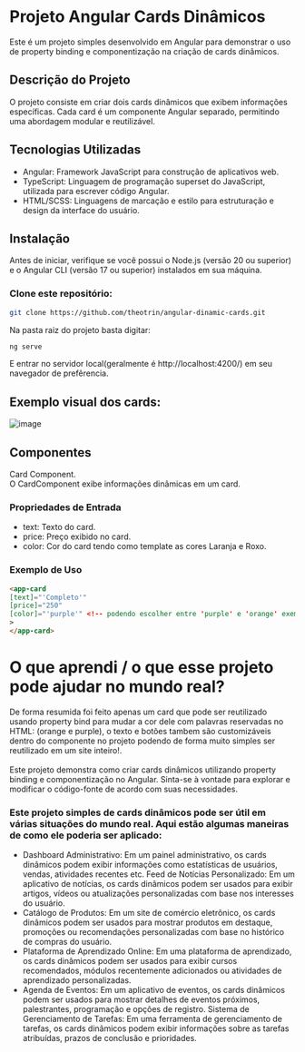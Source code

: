 # Projeto Angular Cards Dinâmicos
Este é um projeto simples desenvolvido em Angular para demonstrar o uso de property binding e componentização na criação de cards dinâmicos.

## Descrição do Projeto
O projeto consiste em criar dois cards dinâmicos que exibem informações específicas. Cada card é um componente Angular separado, permitindo uma abordagem modular e reutilizável.

## Tecnologias Utilizadas
- Angular: Framework JavaScript para construção de aplicativos web.
- TypeScript: Linguagem de programação superset do JavaScript, utilizada para escrever código Angular.
- HTML/SCSS: Linguagens de marcação e estilo para estruturação e design da interface do usuário.

## Instalação
Antes de iniciar, verifique se você possui o Node.js (versão 20 ou superior) e o Angular CLI (versão 17 ou superior) instalados em sua máquina.

### Clone este repositório:
```bash
git clone https://github.com/theotrin/angular-dinamic-cards.git
```
Na pasta raiz do projeto basta digitar:
```bash
ng serve
```
E entrar no servidor local(geralmente é http://localhost:4200/) em seu navegador de prefêrencia.

## Exemplo visual dos cards: 
![image](https://github.com/theotrin/angular-dinamic-cards/assets/102327842/d58fd823-df67-448c-a18e-fce26d627e56)

## Componentes
Card Component.
<br/>
O CardComponent exibe informações dinâmicas em um card.

### Propriedades de Entrada
- text: Texto do card.
- price: Preço exibido no card.
- color: Cor do card tendo como template as cores Laranja e Roxo.

### Exemplo de Uso
```HTML
<app-card
[text]="'Completo'"
[price]="250"
[color]="'purple'" <!-- podendo escolher entre 'purple' e 'orange' exemplos visuais a cima... -->
>
</app-card>
```

# O que aprendi / o que esse projeto pode ajudar no mundo real?

De forma resumida foi feito apenas um card que pode ser reutilizado usando property bind para mudar a cor dele com palavras reservadas no HTML: (orange e purple), o texto e botões tambem são customizáveis dentro do componente no projeto podendo de forma muito simples ser reutilizado em um site inteiro!.
<br/> <br/>
Este projeto demonstra como criar cards dinâmicos utilizando property binding e componentização no Angular. Sinta-se à vontade para explorar e modificar o código-fonte de acordo com suas necessidades.

### Este projeto simples de cards dinâmicos pode ser útil em várias situações do mundo real. Aqui estão algumas maneiras de como ele poderia ser aplicado:

- Dashboard Administrativo: Em um painel administrativo, os cards dinâmicos podem exibir informações como estatísticas de usuários, vendas, atividades recentes etc.
Feed de Notícias Personalizado: Em um aplicativo de notícias, os cards dinâmicos podem ser usados para exibir artigos, vídeos ou atualizações personalizadas com base nos interesses do usuário.
- Catálogo de Produtos: Em um site de comércio eletrônico, os cards dinâmicos podem ser usados para mostrar produtos em destaque, promoções ou recomendações personalizadas com base no histórico de compras do usuário.
- Plataforma de Aprendizado Online: Em uma plataforma de aprendizado, os cards dinâmicos podem ser usados para exibir cursos recomendados, módulos recentemente adicionados ou atividades de aprendizado personalizadas.
- Agenda de Eventos: Em um aplicativo de eventos, os cards dinâmicos podem ser usados para mostrar detalhes de eventos próximos, palestrantes, programação e opções de registro.
Sistema de Gerenciamento de Tarefas: Em uma ferramenta de gerenciamento de tarefas, os cards dinâmicos podem exibir informações sobre as tarefas atribuídas, prazos de conclusão e prioridades.
